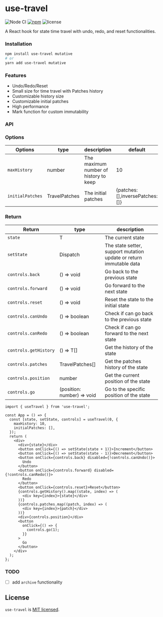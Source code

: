 # use-travel

![Node CI](https://github.com/unadlib/use-travel/workflows/Node%20CI/badge.svg)
[![npm](https://img.shields.io/npm/v/use-travel.svg)](https://www.npmjs.com/package/use-travel)
![license](https://img.shields.io/npm/l/use-travel)

A React hook for state time travel with undo, redo, and reset functionalities.

### Installation

```bash
npm install use-travel mutative
# or
yarn add use-travel mutative
```

### Features

- Undo/Redo/Reset
- Small size for time travel with Patches history
- Customizable history size
- Customizable initial patches
- High performance
- Mark function for custom immutability

### API

### Options

| Options          | type          | description                           | default                          |
| ---------------- | ------------- | ------------------------------------- | -------------------------------- |
| `maxHistory`     | number        | The maximum number of history to keep | 10                               |
| `initialPatches` | TravelPatches | The initial patches                   | {patches: [],inversePatches: []} |

### Return

| Return                | type                       | description                                                        |
| --------------------- | -------------------------- | ------------------------------------------------------------------ |
| `state`               | T                          | The current state                                                  |
| `setState`            | Dispatch<T>                | The state setter, support mutation update or return immutable data |
| `controls.back`       | () => void                 | Go back to the previous state                                      |
| `controls.forward`    | () => void                 | Go forward to the next state                                       |
| `controls.reset`      | () => void                 | Reset the state to the initial state                               |
| `controls.canUndo`    | () => boolean              | Check if can go back to the previous state                         |
| `controls.canRedo`    | () => boolean              | Check if can go forward to the next state                          |
| `controls.getHistory` | () => T[]                  | Get the history of the state                                       |
| `controls.patches`    | TravelPatches[]            | Get the patches history of the state                               |
| `controls.position`   | number                     | Get the current position of the state                              |
| `controls.go`         | (position: number) => void | Go to the specific position of the state                           |

```tsx
import { useTravel } from 'use-travel';

const App = () => {
  const [state, setState, controls] = useTravel(0, {
    maxHistory: 10,
    initialPatches: [],
  });
  return (
    <div>
      <div>{state}</div>
      <button onClick={() => setState(state + 1)}>Increment</button>
      <button onClick={() => setState(state - 1)}>Decrement</button>
      <button onClick={controls.back} disabled={!controls.canUndo()}>
        Undo
      </button>
      <button onClick={controls.forward} disabled={!controls.canRedo()}>
        Redo
      </button>
      <button onClick={controls.reset}>Reset</button>
      {controls.getHistory().map((state, index) => (
        <div key={index}>{state}</div>
      ))}
      {controls.patches.map((patch, index) => (
        <div key={index}>{patch}</div>
      ))}
      <div>{controls.position}</div>
      <button
        onClick={() => {
          controls.go(1);
        }}
      >
        Go
      </button>
    </div>
  );
};
```

### TODO

- [ ] add `archive` functionality

## License

`use-travel` is [MIT licensed](https://github.com/unadlib/use-travel/blob/main/LICENSE).
